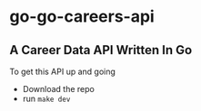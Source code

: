 # go-go-careers-api

## A Career Data API Written In Go

To get this API up and going
- Download the repo
- run `make dev`
